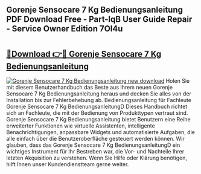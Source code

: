 ## Gorenje Sensocare 7 Kg Bedienungsanleitung PDF Download Free - Part-lqB User Guide Repair - Service Owner Edition 7Ol4u

# <h2><a href="http://df5slco.blite.top/?on=Gorenje+Sensocare+7+Kg+Bedienungsanleitung">🔗Download 👉🔴 Gorenje Sensocare 7 Kg Bedienungsanleitung</a></h2>

[![Gorenje Sensocare 7 Kg Bedienungsanleitung new download](https://i.imgur.com/lujVjoI.png)](http://df5slco.blite.top/?on=Gorenje+Sensocare+7+Kg+Bedienungsanleitung)
Holen Sie mit diesem Benutzerhandbuch das Beste aus Ihrem neuen Gorenje Sensocare 7 Kg Bedienungsanleitung heraus und decken Sie alles von der Installation bis zur Fehlerbehebung ab. Bedienungsanleitung für Fachleute Gorenje Sensocare 7 Kg BedienungsanleitungD Dieses Handbuch richtet sich an Fachleute, die mit der Bedienung von Produkttypen vertraut sind. Gorenje Sensocare 7 Kg Bedienungsanleitung bietet Benutzern eine Reihe erweiterter Funktionen wie virtuelle Assistenten, intelligente Benachrichtigungen, anpassbare Widgets und automatisierte Aufgaben, die alle einfach über die Benutzeroberfläche gesteuert werden können. Wir glauben, dass das Gorenje Sensocare 7 Kg BedienungsanleitungD ein wichtiges Instrument für Ihr Bestreben war, die Vor- und Nachteile Ihrer letzten Akquisition zu verstehen. Wenn Sie Hilfe oder Klärung benötigen, hilft Ihnen unser Kundendienstteam gerne weiter.
